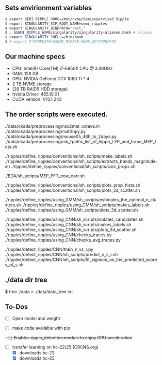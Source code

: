 ## Sets envirionment variables
``` bash
$ export SEMI_RIPPLE_HOME=/mnt/nvme/Semisupervised_Ripple
$ export SINGULARITY_SIF_ROOT_NAME=semi_ripples
$ export SINGULARITY_BINDPATH="/mnt,"
$ . $SEMI_RIPPLE_HOME/singularity/singularity-aliases.bash # aliases
$ export SINGULARITY_SHELL=/bin/bash
$ # export PYTHONPATH=$SEMI_RIPPLE_HOME:$PYTHONPATH
```

## Our machine specs
- CPU: Intel(R) Core(TM) i7-6950X CPU @ 3.00GHz
- RAM: 128 GB
- GPU: NVIDIA GeForce GTX 1080 Ti * 4
- 2 TB NVME storage
- (28 TB RAID5 HDD storage)
- Nvidia Driver: 465.19.01
- CUDA version: V10.1.243


## The order scripts were executed.
./data/okada/preprocessing/nsx2mat_octave.m
./data/okada/preprocessing/mat2npy.py
./data/okada/preprocessing/mouse05_48h_to_2days.py
./data/okada/preprocessing/mk_fpaths_list_of_hippo_LFP_and_trape_MEP_tets.sh


./ripples/define_ripples/conventional/sh_scripts/make_labels.sh
./ripples/define_ripples/conventional/sh_scripts/extracts_bands_magnitude.sh
./ripples/define_ripples/conventional/sh_scripts/calc_props.sh


./EDA/sh_scripts/MEP_FFT_pow_corr.sh


./ripples/define_ripples/conventional/sh_scripts/plots_prop_hists.sh
./ripples/define_ripples/conventional/sh_scripts/plots_3d_scatter.sh


./ripples/define_ripples/using_GMM/sh_scripts/estimates_the_optimal_n_clusters.sh
./ripples/define_ripples/using_GMM/sh_scripts/makes_labels.sh
./ripples/define_ripples/using_GMM/sh_scripts/plots_3d_scatter.sh


./ripples/define_ripples/using_CNN/sh_scripts/isolates_candidates.sh
./ripples/define_ripples/using_CNN/sh_scripts/makes_labels.sh
./ripples/define_ripples/using_CNN/sh_scripts/plots_3d_scatter.sh
./ripples/define_ripples/using_CNN/checks_traces.py
./ripples/define_ripples/using_CNN/checks_avg_traces.py

./ripples/detect_ripples/CNN/train_n_vs_r.py
./ripples/detect_ripples/CNN/sh_scripts/predict_n_s_r.sh
./ripples/detect_ripples/CNN/sh_scripts/fit_sigmoid_on_the_predicted_scores_of_s.sh



## ./data dir tree 
$ tree ./data > ./data/data_tree.txt

## To-Dos
- [ ] Open model and weight
- [ ] make code available with pip


~~- [ ] Enables ripple_detection module to enjoy GPU acceleration~~

- [ ] transfer learning on hc-22/25 (CRCNS.org)
  - [x] downloads hc-22
  - [x] downloads hc-25
